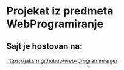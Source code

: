 # Projekat iz predmeta WebProgramiranje

## Sajt je hostovan na:

https://jaksm.github.io/web-programinranje/
